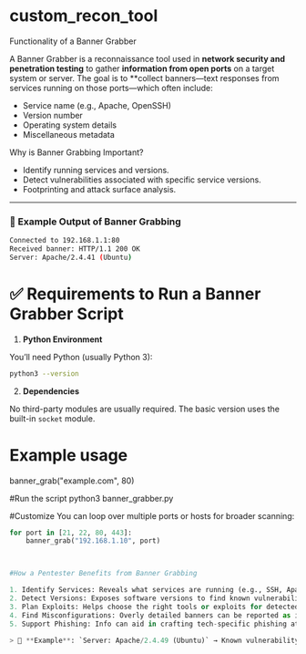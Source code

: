 # custom_recon_tool
Functionality of a Banner Grabber

A Banner Grabber is a reconnaissance tool used in **network security and penetration testing** to gather **information from open ports** on a target system or server. The goal is to **collect banners—text responses from services running on those ports—which often include:

* Service name (e.g., Apache, OpenSSH)
* Version number
* Operating system details
* Miscellaneous metadata

Why is Banner Grabbing Important?

* Identify running services and versions.
* Detect vulnerabilities associated with specific service versions.
* Footprinting and attack surface analysis.

---

### 🧪 Example Output of Banner Grabbing

```bash
Connected to 192.168.1.1:80
Received banner: HTTP/1.1 200 OK
Server: Apache/2.4.41 (Ubuntu)
```

# ✅ Requirements to Run a Banner Grabber Script

1. **Python Environment**

You’ll need Python (usually Python 3):

```bash
python3 --version
```

 2. **Dependencies**

No third-party modules are usually required. The basic version uses the built-in `socket` module.



 
# Example usage
banner_grab("example.com", 80)

#Run the script
python3 banner_grabber.py

#Customize
You can loop over multiple ports or hosts for broader scanning:

```python
for port in [21, 22, 80, 443]:
    banner_grab("192.168.1.10", port)



#How a Pentester Benefits from Banner Grabbing

1. Identify Services: Reveals what services are running (e.g., SSH, Apache).
2. Detect Versions: Exposes software versions to find known vulnerabilities (CVEs).
3. Plan Exploits: Helps choose the right tools or exploits for detected services.
4. Find Misconfigurations: Overly detailed banners can be reported as info disclosure.
5. Support Phishing: Info can aid in crafting tech-specific phishing attacks.

> 📌 **Example**: `Server: Apache/2.4.49 (Ubuntu)` → Known vulnerability (CVE-2021-41773)

